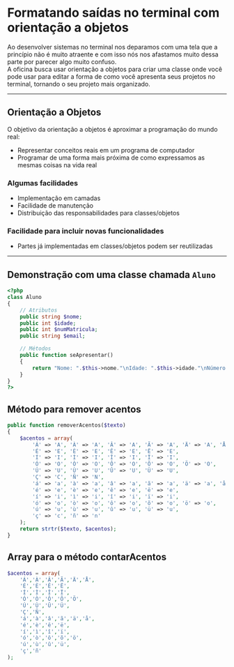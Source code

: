 # Formatando saídas no terminal com orientação a objetos

Ao desenvolver sistemas no terminal nos deparamos com uma tela que a princípio não é muito atraente e com isso nós nos afastamos muito dessa parte por parecer algo muito confuso.  
A oficina busca usar orientação a objetos para criar uma classe onde você pode usar para editar a forma de como você apresenta seus projetos no terminal, tornando o seu projeto mais organizado.

---

## Orientação a Objetos

O objetivo da orientação a objetos é aproximar a programação do mundo real:

- Representar conceitos reais em um programa de computador
- Programar de uma forma mais próxima de como expressamos as mesmas coisas na vida real

### Algumas facilidades

- Implementação em camadas  
- Facilidade de manutenção  
- Distribuição das responsabilidades para classes/objetos  

### Facilidade para incluir novas funcionalidades

- Partes já implementadas em classes/objetos podem ser reutilizadas  

---

## Demonstração com uma classe chamada `Aluno`

```php
<?php
class Aluno
{
    // Atributos
    public string $nome;
    public int $idade;
    public int $numMatricula;
    public string $email;

    // Métodos
    public function seApresentar()
    {
        return "Nome: ".$this->nome."\nIdade: ".$this->idade."\nNúmero de matrícula: ".$this->numMatricula."\nEmail: ".$this->email."\n";
    }
}
?>
```
## Método para remover acentos
```php
public function removerAcentos($texto)
{
    $acentos = array(
        'Á' => 'A', 'À' => 'A', 'Â' => 'A', 'Ã' => 'A', 'Ä' => 'A', 'Å' => 'A',
        'É' => 'E', 'È' => 'E', 'Ê' => 'E', 'Ë' => 'E',
        'Í' => 'I', 'Ì' => 'I', 'Î' => 'I', 'Ï' => 'I',
        'Ó' => 'O', 'Ò' => 'O', 'Ô' => 'O', 'Õ' => 'O', 'Ö' => 'O',
        'Ú' => 'U', 'Ù' => 'U', 'Û' => 'U', 'Ü' => 'U',
        'Ç' => 'C', 'Ñ' => 'N',
        'á' => 'a', 'à' => 'a', 'â' => 'a', 'ã' => 'a', 'ä' => 'a', 'å' => 'a',
        'é' => 'e', 'è' => 'e', 'ê' => 'e', 'ë' => 'e',
        'í' => 'i', 'ì' => 'i', 'î' => 'i', 'ï' => 'i',
        'ó' => 'o', 'ò' => 'o', 'ô' => 'o', 'õ' => 'o', 'ö' => 'o',
        'ú' => 'u', 'ù' => 'u', 'û' => 'u', 'ü' => 'u',
        'ç' => 'c', 'ñ' => 'n'
    );
    return strtr($texto, $acentos);
}
```
## Array para o método contarAcentos
```php
$acentos = array(
    'Á','À','Â','Ã','Ä','Å',
    'É','È','Ê','Ë',
    'Í','Ì','Î','Ï',
    'Ó','Ò','Ô','Õ','Ö',
    'Ú','Ù','Û','Ü',
    'Ç','Ñ',
    'á','à','â','ã','ä','å',
    'é','è','ê','ë',
    'í','ì','î','ï',
    'ó','ò','ô','õ','ö',
    'ú','ù','û','ü',
    'ç','ñ'
);
```
